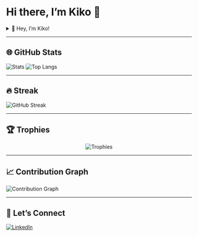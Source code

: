 <!--
**kiko1134/kiko1134** is a ✨ _special_ ✨ repository because its `README.md` (this file) appears on your GitHub profile.

Here are some ideas to get you started:

- 🔭 I’m currently working on ...
- 🌱 I’m currently learning ...
- 👯 I’m looking to collaborate on ...
- 🤔 I’m looking for help with ...
- 💬 Ask me about ...
- 📫 How to reach me: ...
- 😄 Pronouns: ...
- ⚡ Fun fact: ...
-->

# Hi there, I’m Kiko 👋

<details>
  <summary>👋 Hey, I’m Kiko!</summary>

  🎨 **React-Obsessed Polyglot**  
  🔹 Love sculpting dynamic UIs with JavaScript & TypeScript  
  🔹 Architect robust back-ends in Node.js  
  🔹 Full-stack problem-solver—delivering seamless, scalable web experiences

</details>


---

## 🌐 GitHub Stats

![Stats](https://github-readme-stats.vercel.app/api?username=kiko1134&show_icons=true&theme=tokyonight)
![Top Langs](https://github-readme-stats.vercel.app/api/top-langs?username=kiko1134&layout=compact&theme=tokyonight)

---

## 🔥 Streak

![GitHub Streak](https://github-readme-streak-stats.herokuapp.com/?user=kiko1134&theme=dark)

---

## 🏆 Trophies

<p align="center">
  <img src="https://github-profile-trophy.vercel.app/?username=kiko1134&theme=darkhub" alt="Trophies" />
</p>

---

## 📈 Contribution Graph

![Contribution Graph](https://ghchart.rshah.org/kiko1134)

---

## 💬 Let’s Connect

[![LinkedIn](https://img.shields.io/badge/LinkedIn-kiko1134-0077B5?logo=linkedin)](https://www.linkedin.com/in/christian-vassikov-04a434209/)

